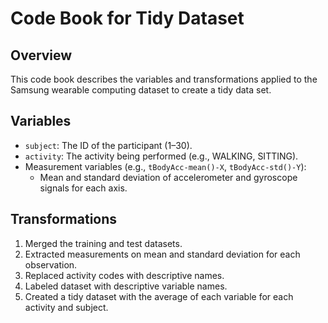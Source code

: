 # Code Book for Tidy Dataset

## Overview
This code book describes the variables and transformations applied to the Samsung wearable computing dataset to create a tidy data set.

## Variables
- `subject`: The ID of the participant (1–30).
- `activity`: The activity being performed (e.g., WALKING, SITTING).
- Measurement variables (e.g., `tBodyAcc-mean()-X`, `tBodyAcc-std()-Y`):
  - Mean and standard deviation of accelerometer and gyroscope signals for each axis.

## Transformations
1. Merged the training and test datasets.
2. Extracted measurements on mean and standard deviation for each observation.
3. Replaced activity codes with descriptive names.
4. Labeled dataset with descriptive variable names.
5. Created a tidy dataset with the average of each variable for each activity and subject.
